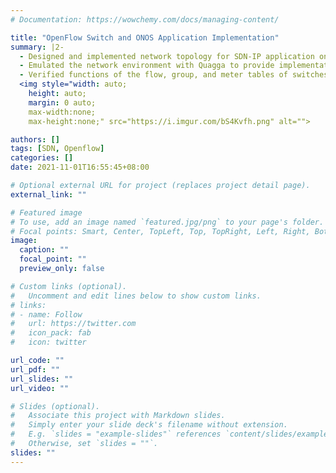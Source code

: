 ```yaml
---
# Documentation: https://wowchemy.com/docs/managing-content/

title: "OpenFlow Switch and ONOS Application Implementation"
summary: |2-
  - Designed and implemented network topology for SDN-IP application on physical network environment
  - Emulated the network environment with Quagga to provide implementations of BGP.
  - Verified functions of the flow, group, and meter tables of switches in different SDNs
  <img style="width: auto;
    height: auto;
    margin: 0 auto;
    max-width:none;
    max-height:none;" src="https://i.imgur.com/bS4Kvfh.png" alt="">

authors: []
tags: [SDN, Openflow]
categories: []
date: 2021-11-01T16:55:45+08:00

# Optional external URL for project (replaces project detail page).
external_link: ""

# Featured image
# To use, add an image named `featured.jpg/png` to your page's folder.
# Focal points: Smart, Center, TopLeft, Top, TopRight, Left, Right, BottomLeft, Bottom, BottomRight.
image:
  caption: ""
  focal_point: ""
  preview_only: false

# Custom links (optional).
#   Uncomment and edit lines below to show custom links.
# links:
# - name: Follow
#   url: https://twitter.com
#   icon_pack: fab
#   icon: twitter

url_code: ""
url_pdf: ""
url_slides: ""
url_video: ""

# Slides (optional).
#   Associate this project with Markdown slides.
#   Simply enter your slide deck's filename without extension.
#   E.g. `slides = "example-slides"` references `content/slides/example-slides.md`.
#   Otherwise, set `slides = ""`.
slides: ""
---
```

